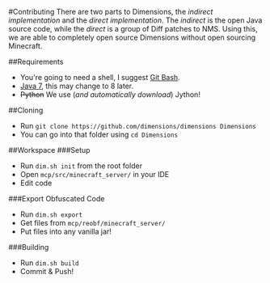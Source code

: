 #Contributing
There are two parts to Dimensions, the *indirect implementation* and the *direct implementation*. The *indirect* is the open Java source code, while the *direct* is a group of Diff patches to NMS. Using this, we are able to completely open source Dimensions without open sourcing Minecraft.

##Requirements
* You're going to need a shell, I suggest [Git Bash](http://git-scm.com/downloads).
* [Java 7](http://www.oracle.com/technetwork/java/javase/downloads/jdk7-downloads-1880260.html), this may change to 8 later.
* ~~Python~~ We use (*and automatically download*) Jython!

##Cloning
* Run `git clone https://github.com/dimensions/dimensions Dimensions`
* You can go into that folder using `cd Dimensions`


##Workspace
###Setup
* Run `dim.sh init` from the root folder
* Open `mcp/src/minecraft_server/` in your IDE
* Edit code

###Export Obfuscated Code
* Run `dim.sh export`
* Get files from `mcp/reobf/minecraft_server/`
* Put files into any vanilla jar!

###Building
* Run `dim.sh build`
* Commit & Push!
